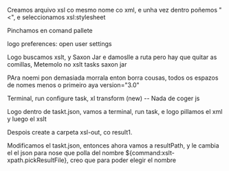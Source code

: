 Creamos arquivo xsl co mesmo nome co xml, e unha vez dentro poñemos "<", e seleccionamos 
xsl:stylesheet

Pinchamos en comand pallete

logo preferences: open user settings

Logo buscamos xslt, y Saxon Jar e damoslle a ruta pero hay que quitar as comillas,  Metemolo no xslt tasks saxon jar

PAra noemi pon demasiada morrala enton borra cousas, todos os espazos de nomes menos o primeiro aya version="3.0"

Terminal, run configure task, xl transform (new) -- Nada de coger js

Logo dentro de taskt.json, vamos a terminal, run task, e logo pillamos el xml y luego el xslt


Despois create a carpeta xsl-out, co result1.

Modificamos el taskt.json, entonces ahora vamos a resultPath, y le cambia el el json para nose que polla del nombre ${command:xslt-xpath.pickResultFile}, creo que para poder elegir el nombre